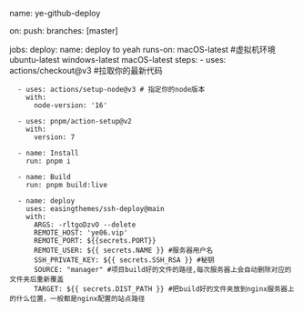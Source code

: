 name: ye-github-deploy

on: 
  push:
    branches: [master]

jobs:
  deploy:
    name: deploy to yeah
    runs-on: macOS-latest #虚拟机环境ubuntu-latest windows-latest macOS-latest
    steps:
      - uses: actions/checkout@v3 #拉取你的最新代码

      - uses: actions/setup-node@v3 # 指定你的node版本
        with:
          node-version: '16'

      - uses: pnpm/action-setup@v2
        with:
          version: 7

      - name: Install
        run: pnpm i

      - name: Build
        run: pnpm build:live

      - name: deploy
        uses: easingthemes/ssh-deploy@main
        with:
          ARGS: -rltgoDzvO --delete
          REMOTE_HOST: 'ye06.vip'
          REMOTE_PORT: ${{secrets.PORT}}
          REMOTE_USER: ${{ secrets.NAME }} #服务器用户名
          SSH_PRIVATE_KEY: ${{ secrets.SSH_RSA }} #秘钥
          SOURCE: "manager" #项目build好的文件的路径,每次服务器上会自动删除对应的文件夹后重新覆盖
          TARGET: ${{ secrets.DIST_PATH }} #把build好的文件夹放到nginx服务器上的什么位置，一般都是nginx配置的站点路径

